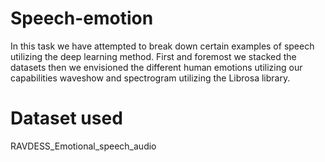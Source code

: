 # Speech-emotion
In this task we have attempted to break down certain 
examples of speech utilizing the deep learning method. 
First and foremost we stacked the datasets then we 
envisioned the different human emotions utilizing our 
capabilities waveshow and spectrogram utilizing the 
Librosa library.

# Dataset used
RAVDESS_Emotional_speech_audio
